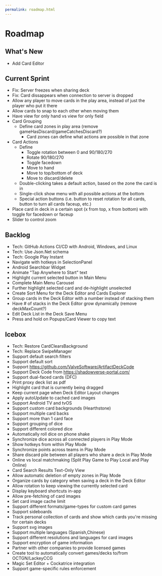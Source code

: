 ```yaml
---
permalink: roadmap.html
---
```


# Roadmap

## What's New
- Add Card Editor

## Current Sprint
- Fix: Server freezes when sharing deck
- Fix: Card dissappears when connection to server is dropped
- Allow any player to move cards in the play area, instead of just the player who put it there
- Allow cards to snap to each other when moving them
- Have view for only hand vs view for only field
- Card Grouping
  - Define card zones in play area (remove gameHasDiscard/gameCatchesDiscard?)
    - Card zones can define what actions are possible in that zone
- Card Actions
  - Define
    - Toggle rotation between 0 and 90/180/270
    - Rotate 90/180/270
    - Toggle facedown
    - Move to hand
    - Move to top/bottom of deck
    - Move to discard/delete
  - Double-clicking takes a default action, based on the zone the card is in
  - Single-click show menu with all possible actions at the bottom
  - Special action buttons (i.e. button to reset rotation for all cards, button to turn all cards faceup, etc.)
- Place card in deck in a certain spot (x from top, x from bottom) with toggle for facedown or faceup
- Slider to control zoom

## Backlog
- Tech: GitHub Actions CI/CD with Android, Windows, and Linux
- Tech: Use Json.Net schema
- Tech: Google Play Instant
- Navigate with hotkeys in SelectionPanel
- Android Searchbar Widget
- Animate "Tap Anywhere to Start" text
- Highlight current selected button in Main Menu
- Complete Main Menu Carousel
- Further highlight selected card and de-highlight unselected
- Create Sort Menu for the Deck Editor and Cards Explorer
- Group cards in the Deck Editor with a number instead of stacking them
- Have # of stacks in the Deck Editor grow dynamically (remove deckMaxCount?)
- Edit Deck List in the Deck Save Menu
- Press and hold on Popups/Card Viewer to copy text

## Icebox
- Tech: Restore CardClearsBackground
- Tech: Replace SwipeManager
- Support default search filters
- Support default sort
- Support https://github.com/ValveSoftware/ArtifactDeckCode
- Support Deck Code from https://shadowverse-portal.com/
- Support dual-faced cards (DFC)
- Print proxy deck list as pdf
- Highlight card that is currently being dragged
- Keep current page when Deck Editor Layout changes
- Apply autoUpdate to cached card images
- Support Android TV and tvOS
- Support custom card backgrounds (Hearthstone)
- Support multiple card backs
- Support more than 1 card face
- Support grouping of dice
- Support different colored dice
- Automatically roll dice on phone shake
- Synchronize dice across all connected players in Play Mode
- Show hotkeys from within Play Mode
- Synchronize points across teams in Play Mode
- Share discard pile between all players who share a deck in Play Mode
- Online vs local matchmaking (Split Play Game to Play Local and Play Online)
- Card Search Results Text-Only View
- Allow automatic deletion of empty zones in Play Mode
- Organize cards by category when saving a deck in the Deck Editor
- Allow rotation to keep viewing the currently selected card
- Display keyboard shortcuts in-app
- Allow pre-fetching of card images
- Set card image cache limit
- Support different formats/game-types for custom card games
- Support sideboards
- Track personal collection of cards and show which cards you're missing for certain decks
- Support svg images
- Support multiple languages (Spanish,Chinese)
- Support different resolutions and languages for card images
- Support encryption of game information
- Partner with other companies to provide licensed games
- Create tool to automatically convert games/decks to/from OCTGN/LackeyCCG
- Magic Set Editor + Cockatrice integration
- Support game-specific rules enforcement


